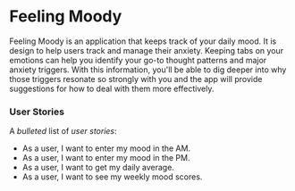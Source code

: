 <h1>Feeling Moody</h1>

Feeling Moody is an application that keeps track of your 
daily mood. It is design to help users track and manage 
their anxiety. Keeping tabs on your emotions can help you 
identify your go-to thought patterns and major anxiety triggers.
With this information, you'll be able to dig deeper into why 
those triggers resonate so strongly with you and the app will
provide suggestions for how to deal with them more effectively.

<h3>User Stories</h3>

A *bulleted* list of <em>user stories</em>:
- As a user, I want to enter my mood in the AM.
- As a user, I want to enter my mood in the PM.
- As a user, I want to get my daily average. 
- As a user, I want to see my weekly mood scores.
